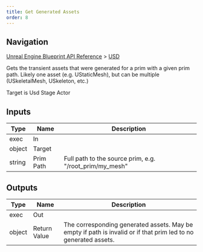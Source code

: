 ```yaml
---
title: Get Generated Assets
order: 8
---
```

## Navigation

[Unreal Engine Blueprint API Reference](https://dev.epicgames.com/documentation/en-us/unreal-engine/BlueprintAPI) > [USD](https://dev.epicgames.com/documentation/en-us/unreal-engine/BlueprintAPI/USD)

Gets the transient assets that were generated for a prim with a given prim path. Likely one asset (e.g. UStaticMesh), but can be multiple
(USkeletalMesh, USkeleton, etc.)

Target is Usd Stage Actor

## Inputs

| Type | Name | Description |
| --- | --- | --- |
| exec | In |  |
| object | Target |  |
| string | Prim Path | Full path to the source prim, e.g. "/root_prim/my_mesh" |

## Outputs

| Type | Name | Description |
| --- | --- | --- |
| exec | Out |  |
| object | Return Value | The corresponding generated assets. May be empty if path is invalid or if that prim led to no generated assets. |
